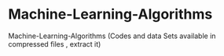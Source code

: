 # Machine-Learning-Algorithms
Machine-Learning-Algorithms (Codes and data Sets available in compressed files , extract it)
